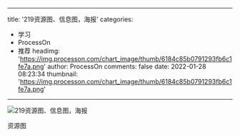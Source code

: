 
---
title: '219资源图、信息图，海报'
categories: 
 - 学习
 - ProcessOn
 - 推荐
headimg: 'https://img.processon.com/chart_image/thumb/6184c85b0791293fb6c1fe7a.png'
author: ProcessOn
comments: false
date: 2022-01-28 08:23:34
thumbnail: 'https://img.processon.com/chart_image/thumb/6184c85b0791293fb6c1fe7a.png'
---

<div>   
<img class="thumb" alt="219资源图、信息图，海报" src="https://img.processon.com/chart_image/thumb/6184c85b0791293fb6c1fe7a.png" referrerpolicy="no-referrer">
<p>资源图
</p>  
</div>
            